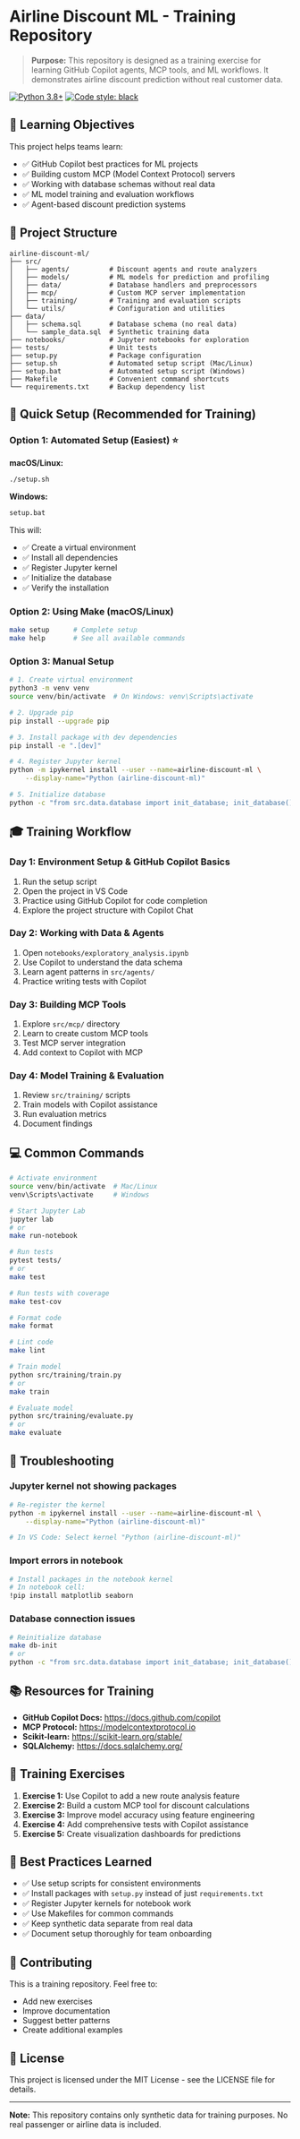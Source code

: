 # Airline Discount ML - Training Repository

> **Purpose:** This repository is designed as a training exercise for learning GitHub Copilot agents, MCP tools, and ML workflows. It demonstrates airline discount prediction without real customer data.

[![Python 3.8+](https://img.shields.io/badge/python-3.8+-blue.svg)](https://www.python.org/downloads/)
[![Code style: black](https://img.shields.io/badge/code%20style-black-000000.svg)](https://github.com/psf/black)

## 🎯 Learning Objectives

This project helps teams learn:
- ✅ GitHub Copilot best practices for ML projects
- ✅ Building custom MCP (Model Context Protocol) servers
- ✅ Working with database schemas without real data
- ✅ ML model training and evaluation workflows
- ✅ Agent-based discount prediction systems

## 📁 Project Structure

```
airline-discount-ml/
├── src/
│   ├── agents/          # Discount agents and route analyzers
│   ├── models/          # ML models for prediction and profiling
│   ├── data/            # Database handlers and preprocessors
│   ├── mcp/             # Custom MCP server implementation
│   ├── training/        # Training and evaluation scripts
│   └── utils/           # Configuration and utilities
├── data/
│   ├── schema.sql       # Database schema (no real data)
│   └── sample_data.sql  # Synthetic training data
├── notebooks/           # Jupyter notebooks for exploration
├── tests/               # Unit tests
├── setup.py             # Package configuration
├── setup.sh             # Automated setup script (Mac/Linux)
├── setup.bat            # Automated setup script (Windows)
├── Makefile             # Convenient command shortcuts
└── requirements.txt     # Backup dependency list
```

## 🚀 Quick Setup (Recommended for Training)

### Option 1: Automated Setup (Easiest) ⭐

**macOS/Linux:**
```bash
./setup.sh
```

**Windows:**
```cmd
setup.bat
```

This will:
- ✅ Create a virtual environment
- ✅ Install all dependencies
- ✅ Register Jupyter kernel
- ✅ Initialize the database
- ✅ Verify the installation

### Option 2: Using Make (macOS/Linux)

```bash
make setup      # Complete setup
make help       # See all available commands
```

### Option 3: Manual Setup

```bash
# 1. Create virtual environment
python3 -m venv venv
source venv/bin/activate  # On Windows: venv\Scripts\activate

# 2. Upgrade pip
pip install --upgrade pip

# 3. Install package with dev dependencies
pip install -e ".[dev]"

# 4. Register Jupyter kernel
python -m ipykernel install --user --name=airline-discount-ml \
    --display-name="Python (airline-discount-ml)"

# 5. Initialize database
python -c "from src.data.database import init_database; init_database()"
```

## 🎓 Training Workflow

### Day 1: Environment Setup & GitHub Copilot Basics
1. Run the setup script
2. Open the project in VS Code
3. Practice using GitHub Copilot for code completion
4. Explore the project structure with Copilot Chat

### Day 2: Working with Data & Agents
1. Open `notebooks/exploratory_analysis.ipynb`
2. Use Copilot to understand the data schema
3. Learn agent patterns in `src/agents/`
4. Practice writing tests with Copilot

### Day 3: Building MCP Tools
1. Explore `src/mcp/` directory
2. Learn to create custom MCP tools
3. Test MCP server integration
4. Add context to Copilot with MCP

### Day 4: Model Training & Evaluation
1. Review `src/training/` scripts
2. Train models with Copilot assistance
3. Run evaluation metrics
4. Document findings

## 💻 Common Commands

```bash
# Activate environment
source venv/bin/activate  # Mac/Linux
venv\Scripts\activate     # Windows

# Start Jupyter Lab
jupyter lab
# or
make run-notebook

# Run tests
pytest tests/
# or
make test

# Run tests with coverage
make test-cov

# Format code
make format

# Lint code
make lint

# Train model
python src/training/train.py
# or
make train

# Evaluate model
python src/training/evaluate.py
# or
make evaluate
```

## 🐛 Troubleshooting

### Jupyter kernel not showing packages
```bash
# Re-register the kernel
python -m ipykernel install --user --name=airline-discount-ml \
    --display-name="Python (airline-discount-ml)"

# In VS Code: Select kernel "Python (airline-discount-ml)"
```

### Import errors in notebook
```bash
# Install packages in the notebook kernel
# In notebook cell:
!pip install matplotlib seaborn
```

### Database connection issues
```bash
# Reinitialize database
make db-init
# or
python -c "from src.data.database import init_database; init_database()"
```

## 📚 Resources for Training

- **GitHub Copilot Docs:** https://docs.github.com/copilot
- **MCP Protocol:** https://modelcontextprotocol.io
- **Scikit-learn:** https://scikit-learn.org/stable/
- **SQLAlchemy:** https://docs.sqlalchemy.org/

## 🎯 Training Exercises

1. **Exercise 1:** Use Copilot to add a new route analysis feature
2. **Exercise 2:** Build a custom MCP tool for discount calculations
3. **Exercise 3:** Improve model accuracy using feature engineering
4. **Exercise 4:** Add comprehensive tests with Copilot assistance
5. **Exercise 5:** Create visualization dashboards for predictions

## 📝 Best Practices Learned

- ✅ Use setup scripts for consistent environments
- ✅ Install packages with `setup.py` instead of just `requirements.txt`
- ✅ Register Jupyter kernels for notebook work
- ✅ Use Makefiles for common commands
- ✅ Keep synthetic data separate from real data
- ✅ Document setup thoroughly for team onboarding

## 🤝 Contributing

This is a training repository. Feel free to:
- Add new exercises
- Improve documentation
- Suggest better patterns
- Create additional examples

## 📄 License

This project is licensed under the MIT License - see the LICENSE file for details.

---

**Note:** This repository contains only synthetic data for training purposes. No real passenger or airline data is included.